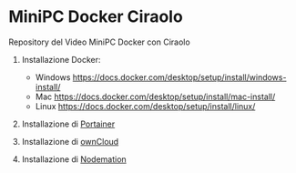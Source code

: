 # MiniPC Docker Ciraolo

Repository del Video MiniPC Docker con Ciraolo

1. Installazione Docker: 
   - Windows https://docs.docker.com/desktop/setup/install/windows-install/
   - Mac https://docs.docker.com/desktop/setup/install/mac-install/
   - Linux https://docs.docker.com/desktop/setup/install/linux/

2. Installazione di [Portainer](portainer.md)

3. Installazione di [ownCloud](owncloud.md)

4. Installazione di [Nodemation](nodemation.md)
